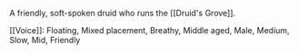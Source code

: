 A friendly, soft-spoken druid who runs the [[Druid's Grove]].

[[Voice]]: Floating, Mixed placement, Breathy, Middle aged, Male, Medium, Slow, Mid, Friendly